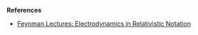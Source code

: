 **References**

- [Feynman Lectures: Electrodynamics in Relativistic Notation](http://www.feynmanlectures.caltech.edu/II_25.html)